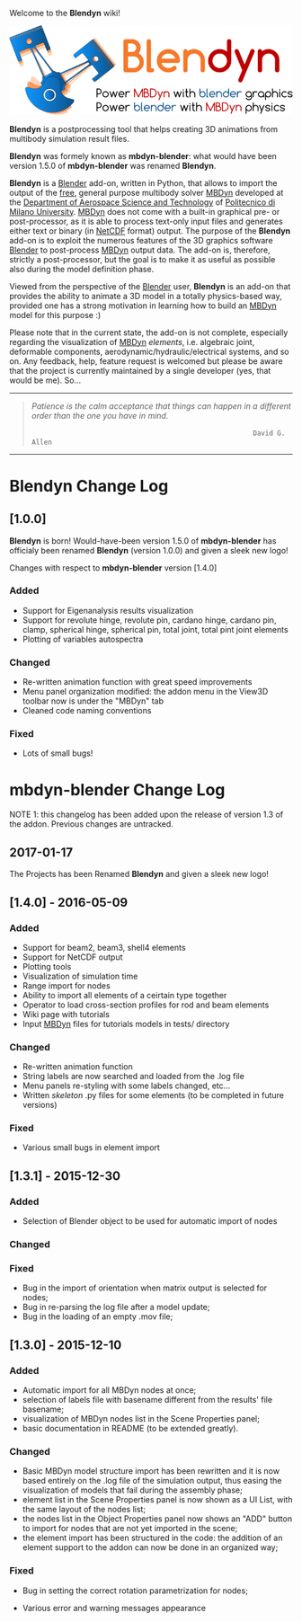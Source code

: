 Welcome to the **Blendyn** wiki!  

[![blendyn logo][blendyn-logo-big]][blendyn-logo-big]

**Blendyn** is a postprocessing tool that helps creating 3D animations from 
multibody simulation result files.

**Blendyn** was formely known as **mbdyn-blender**: what would have been 
version 1.5.0 of **mbdyn-blender** was renamed **Blendyn**.

**Blendyn** is a [Blender][1] add-on, written in
Python, that allows to import the output of the
[free](http://www.gnu.org/philosophy/free-sw.html), general purpose multibody solver
[MBDyn][2] developed at the [Department of Aerospace Science and Technology](http://www.aero.polimi.it/) of [Politecnico di Milano
University](http://www.polimi.it/). [MBDyn][2] does not
come with a built-in graphical pre- or post-processor, as it is able to process
text-only input files and generates either text or binary (in
[NetCDF](http://www.unidata.ucar.edu/software/netcdf/) format) output. The
purpose of the **Blendyn** add-on is to exploit the numerous features of
the 3D graphics software [Blender][1] to post-process
[MBDyn][2] output data. The add-on is, therefore, strictly
a post-processor, but the goal is to make it as useful as possible also during
the model definition phase.

Viewed from the perspective of the [Blender][1] user, **Blendyn** is an add-on
that provides the ability to animate a 3D model in a totally physics-based way,
provided one has a strong motivation in learning how to build an [MBDyn][2]
model for this purpose :)

Please note that in the current state, the add-on is not complete,
especially regarding the visualization of [MBDyn][2]
*elements*, i.e. algebraic joint, deformable components,
aerodynamic/hydraulic/electrical systems, and so on. Any feedback, help, feature
request is welcomed but please be aware that the project is currently maintained
by a single developer (yes, that would be me). So...

---
> *Patience is the calm acceptance that things can happen in a different order
> than the one you have in mind.*
>
>                                                            David G. Allen
---

# **Blendyn** Change Log

## [1.0.0]
**Blendyn** is born! Would-have-been version 1.5.0 of **mbdyn-blender** has officialy been
renamed **Blendyn** (version 1.0.0) and given a sleek new logo!

Changes with respect to **mbdyn-blender** version [1.4.0]

### Added
- Support for Eigenanalysis results visualization
- Support for revolute hinge, revolute pin, cardano hinge, cardano pin, clamp,
  spherical hinge, spherical pin, total joint, total pint joint elements
- Plotting of variables autospectra

### Changed
- Re-written animation function with great speed improvements
- Menu panel organization modified: the addon menu in the View3D toolbar now is
  under the "MBDyn" tab
- Cleaned code naming conventions

### Fixed
- Lots of small bugs!

# **mbdyn-blender** Change Log
NOTE 1: this changelog has been added upon the release of version 1.3
	of the addon. Previous changes are untracked.

## 2017-01-17
The Projects has been Renamed **Blendyn** and given a sleek new logo!

## [1.4.0] - 2016-05-09

### Added
- Support for beam2, beam3, shell4 elements
- Support for NetCDF output
- Plotting tools
- Visualization of simulation time
- Range import for nodes
- Ability to import all elements of a ceirtain type together
- Operator to load cross-section profiles for rod and beam elements
- Wiki page with tutorials
- Input [MBDyn](https://www.mbdyn.org) files for tutorials models in tests/ directory

### Changed
- Re-written animation function
- String labels are now searched and loaded from the .log file
- Menu panels re-styling with some labels changed, etc...
- Written *skeleton* .py files for some elements 
  (to be completed in future versions)

### Fixed
- Various small bugs in element import

## [1.3.1] - 2015-12-30

### Added
- Selection of Blender object to be used for automatic import of nodes

### Changed

### Fixed
- Bug in the import of orientation when matrix output is selected for
  nodes;
- Bug in re-parsing the log file after a model update;
- Bug in the loading of an empty .mov file;

## [1.3.0] - 2015-12-10

### Added
- Automatic import for all MBDyn nodes at once;
- selection of labels file with basename different from the results'
  file basename;
- visualization of MBDyn nodes list in the Scene Properties panel;
- basic documentation in README (to be extended greatly).

### Changed
- Basic MBDyn model structure import has been rewritten and it is 
  now based entirely on the .log file of the simulation output, thus
  easing the visualization of models that fail during the assembly 
  phase;
- element list in the Scene Properties panel is now shown as a UI 
  List, with the same layout of the nodes list;
- the nodes list in the Object Properties panel now shows an "ADD"
  button to import for nodes that are not yet imported in the scene;
- the element import has been structured in the code: the addition
  of an element support to the addon can now be done in an organized
  way;

### Fixed
- Bug in setting the correct rotation parametrization for nodes;
- Various error and warning messages appearance


  [1]: https://www.blender.org/
  [2]: https://www.mbdyn.org/
  [blendyn-logo-big]: images/blendyn_logo_subtitle_big.png "Blendyn: power MBDyn
  with blender graphics; power blender with MBDyn physics!"

